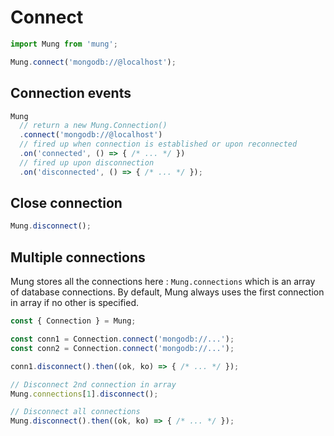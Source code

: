 # Connect

```js
import Mung from 'mung';

Mung.connect('mongodb://@localhost');
```

## Connection events

```js
Mung
  // return a new Mung.Connection()
  .connect('mongodb://@localhost')
  // fired up when connection is established or upon reconnected
  .on('connected', () => { /* ... */ })
  // fired up upon disconnection
  .on('disconnected', () => { /* ... */ });
```

## Close connection

```js
Mung.disconnect();
```

## Multiple connections

Mung stores all the connections here : `Mung.connections` which is an array of database connections. By default, Mung always uses the first connection in array if no other is specified.

```js
const { Connection } = Mung;

const conn1 = Connection.connect('mongodb://...');
const conn2 = Connection.connect('mongodb://...');

conn1.disconnect().then((ok, ko) => { /* ... */ });

// Disconnect 2nd connection in array
Mung.connections[1].disconnect();

// Disconnect all connections
Mung.disconnect().then((ok, ko) => { /* ... */ });
```
